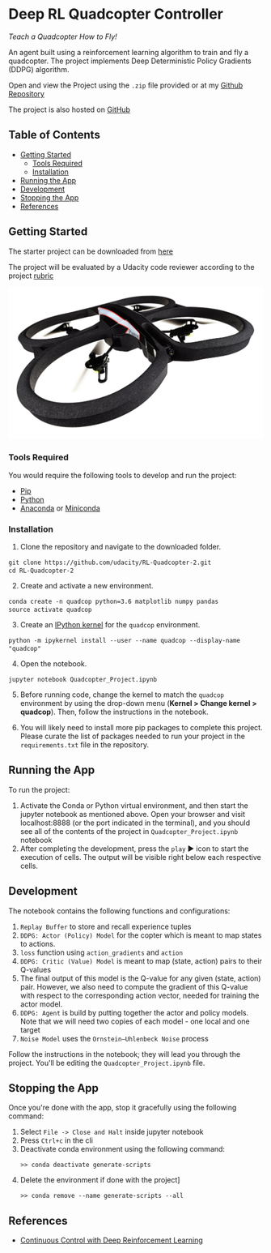 # Deep RL Quadcopter Controller

*Teach a Quadcopter How to Fly!*

An agent built using a reinforcement learning algorithm to train and fly a quadcopter. The project implements Deep Deterministic Policy Gradients (DDPG) algorithm.

Open and view the Project using the `.zip` file provided or at my [Github Repository](https://github.com/madhur-taneja/RL-Quadcopter-2)

The project is also hosted on [GitHub](https://madhur-taneja.github.io/RL-Quadcopter-2/Quadcopter_Project.html)

## Table of Contents
- [Getting Started](#getting-started)
	- [Tools Required](#tools-required)
	- [Installation](#installation)
- [Running the App](#running-the-app)
- [Development](#development)
- [Stopping the App](#stopping-the-app)
- [References](#references)

## Getting Started

The starter project can be downloaded from [here](https://github.com/udacity/RL-Quadcopter-2)

The project will be evaluated by a Udacity code reviewer according to the project [rubric](https://review.udacity.com/#!/rubrics/1189/view)

![Quadcop-Image](assets/parrot-ar-drone.jpg)

### Tools Required

You would require the following tools to develop and run the project:

* [Pip](https://pip.pypa.io/en/stable/installing/)
* [Python](https://www.python.org/downloads/)
* [Anaconda](https://www.anaconda.com/products/individual) or [Miniconda](https://docs.conda.io/en/latest/miniconda.html)

### Installation

1. Clone the repository and navigate to the downloaded folder.

```
git clone https://github.com/udacity/RL-Quadcopter-2.git
cd RL-Quadcopter-2
```

2. Create and activate a new environment.

```
conda create -n quadcop python=3.6 matplotlib numpy pandas
source activate quadcop
```

3. Create an [IPython kernel](http://ipython.readthedocs.io/en/stable/install/kernel_install.html) for the `quadcop` environment. 
```
python -m ipykernel install --user --name quadcop --display-name "quadcop"
```

4. Open the notebook.
```
jupyter notebook Quadcopter_Project.ipynb
```

5. Before running code, change the kernel to match the `quadcop` environment by using the drop-down menu (**Kernel > Change kernel > quadcop**). Then, follow the instructions in the notebook.

6. You will likely need to install more pip packages to complete this project.  Please curate the list of packages needed to run your project in the `requirements.txt` file in the repository.


## Running the App

To run the project:
1. Activate the Conda or Python virtual environment, and then start the jupyter notebook as mentioned above. Open your browser and visit localhost:8888 (or the port indicated in the terminal), and you should see all of the contents of the project in `Quadcopter_Project.ipynb` notebook
2. After completing the development, press the `play`  :arrow_forward:  icon to start the execution of cells. The output will be visible right below each respective cells.

## Development

The notebook contains the following functions and configurations:

1. `Replay Buffer` to store and recall experience tuples
2. `DDPG: Actor (Policy) Model` for the copter which is meant to map states to actions. 
3. `loss` function using `action_gradients` and `action`
4. `DDPG: Critic (Value) Model` is meant to map (state, action) pairs to their Q-values
5. The final output of this model is the Q-value for any given (state, action) pair. However, we also need to compute the gradient of this Q-value with respect to the corresponding action vector, needed for training the actor model.
6. `DDPG: Agent` is build by putting together the actor and policy models. Note that we will need two copies of each model - one local and one target
7. `Noise Model` uses the `Ornstein–Uhlenbeck Noise` process

Follow the instructions in the notebook; they will lead you through the project. You'll be editing the `Quadcopter_Project.ipynb` file.

## Stopping the App

Once you're done with the app, stop it gracefully using the following command:

1. Select `File -> Close and Halt` inside jupyter notebook 
2. Press `Ctrl+c` in the cli
3. Deactivate conda environment using the following command:
    ```
    >> conda deactivate generate-scripts
    ```
4. Delete the environment if done with the project] 
    ```
    >> conda remove --name generate-scripts --all
    ```

## References

* [Continuous Control with Deep Reinforcement Learning](https://arxiv.org/pdf/1509.02971.pdf)